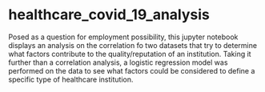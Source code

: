 # healthcare_covid_19_analysis
Posed as a question for employment possibility, this jupyter notebook displays an analysis on the correlation fo two datasets that try to determine what factors contribute to the quality/reputation of an institution. Taking it further than a correlation analysis, a logistic regression model was performed on the data to see what factors could be considered to define a specific type of healthcare institution. 
